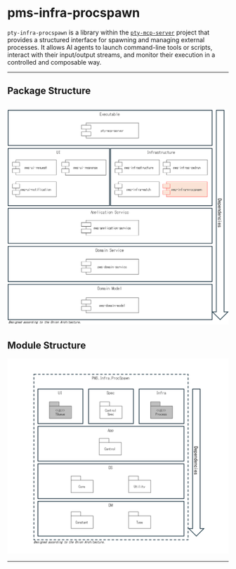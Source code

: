 # pms-infra-procspawn
`pty-infra-procspawn` is a library within the [`pty-mcp-server`](https://github.com/phoityne/pty-mcp-server) project that provides a structured interface for spawning and managing external processes. It allows AI agents to launch command-line tools or scripts, interact with their input/output streams, and monitor their execution in a controlled and composable way.

---

## Package Structure
![Package Structure](https://raw.githubusercontent.com/phoityne/pms-infra-procspawn/main/docs/01_package_structure.png)
---

## Module Structure
![Module Structure](https://raw.githubusercontent.com/phoityne/pms-infra-procspawn/main/docs/02_module_structure.png)

---
